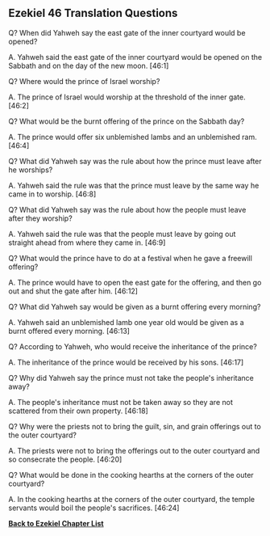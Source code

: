 ## Ezekiel 46 Translation Questions ##

Q? When did Yahweh say the east gate of the inner courtyard would be opened?

A. Yahweh said the east gate of the inner courtyard would be opened on the Sabbath and on the day of the new moon. [46:1]

Q? Where would the prince of Israel worship?

A. The prince of Israel would worship at the threshold of the inner gate. [46:2]

Q? What would be the burnt offering of the prince on the Sabbath day?

A. The prince would offer six unblemished lambs and an unblemished ram. [46:4]

Q? What did Yahweh say was the rule about how the prince must leave after he worships?

A. Yahweh said the rule was that the prince must leave by the same way he came in to worship. [46:8]

Q? What did Yahweh say was the rule about how the people must leave after they worship?

A. Yahweh said the rule was that the people must leave by going out straight ahead from where they came in. [46:9]

Q? What would the prince have to do at a festival when he gave a freewill offering?

A. The prince would have to open the east gate for the offering, and then go out and shut the gate after him. [46:12]

Q? What did Yahweh say would be given as a burnt offering every morning?

A. Yahweh said an unblemished lamb one year old would be given as a burnt offered every morning. [46:13]

Q? According to Yahweh, who would receive the inheritance of the prince?

A. The inheritance of the prince would be received by his sons. [46:17]

Q? Why did Yahweh say the prince must not take the people's inheritance away?

A. The people's inheritance must not be taken away so they are not scattered from their own property. [46:18]

Q? Why were the priests not to bring the guilt, sin, and grain offerings out to the outer courtyard?

A. The priests were not to bring the offerings out to the outer courtyard and so consecrate the people. [46:20]

Q? What would be done in the cooking hearths at the corners of the outer courtyard?

A. In the cooking hearths at the corners of the outer courtyard, the temple servants would boil the people's sacrifices. [46:24]

__[Back to Ezekiel Chapter List](./)__

